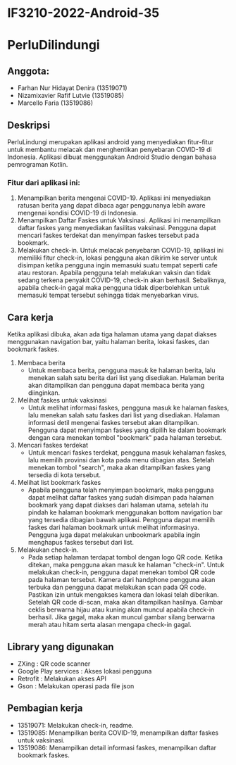 # IF3210-2022-Android-35
# PerluDilindungi
## Anggota:
- Farhan Nur Hidayat Denira (13519071)
- Nizamixavier Rafif Lutvie (13519085)
- Marcello Faria            (13519086)

## Deskripsi
PerluLindungi merupakan aplikasi android yang menyediakan fitur-fitur untuk membantu melacak dan menghentikan penyebaran COVID-19 di Indonesia. Aplikasi dibuat menggunakan Android Studio dengan bahasa pemrograman Kotlin.
### Fitur dari aplikasi ini:
1. Menampilkan berita mengenai COVID-19. Aplikasi ini menyediakan ratusan berita yang dapat dibaca agar 
penggunanya lebih aware mengenai kondisi COVID-19 di Indonesia.
2. Menampilkan Daftar Faskes untuk Vaksinasi. Aplikasi ini menampilkan daftar faskes yang menyediakan fasilitas
vaksinasi. Pengguna dapat mencari faskes terdekat dan menyimpan faskes tersebut pada bookmark. 
3. Melakukan check-in. Untuk melacak penyebaran COVID-19, aplikasi ini memiliki fitur check-in, lokasi pengguna
akan dikirim ke server untuk disimpan ketika pengguna ingin memasuki suatu tempat seperti cafe atau restoran. 
Apabila pengguna telah melakukan vaksin dan tidak sedang terkena penyakit COVID-19, check-in akan berhasil.
Sebaliknya, apabila check-in gagal maka pengguna tidak diperbolehkan untuk memasuki tempat tersebut sehingga
tidak menyebarkan virus.

## Cara kerja
Ketika aplikasi dibuka, akan ada tiga halaman utama yang dapat diakses menggunakan navigation bar, yaitu halaman berita, lokasi faskes, dan bookmark faskes. 
1. Membaca berita
    - Untuk membaca berita, pengguna masuk ke halaman berita, lalu menekan salah satu berita dari list yang disediakan. Halaman berita akan ditampilkan dan pengguna dapat membaca berita yang diinginkan.
2. Melihat faskes untuk vaksinasi
    - Untuk melihat informasi faskes, pengguna masuk ke halaman faskes, lalu menekan salah satu faskes dari list yang disediakan. Halaman informasi detil mengenai faskes tersebut akan ditampilkan. Pengguna dapat menyimpan faskes yang dipilih ke dalam bookmark dengan cara menekan tombol "bookmark" pada halaman tersebut.
3. Mencari faskes terdekat
    - Untuk mencari faskes terdekat, pengguna masuk kehalaman faskes, lalu memilih provinsi dan kota pada menu dibagian atas. Setelah menekan tombol "search", maka akan ditampilkan faskes yang tersedia di kota tersebut.
4. Melihat list bookmark faskes
    - Apabila pengguna telah menyimpan bookmark, maka pengguna dapat melihat daftar faskes yang sudah disimpan pada halaman bookmark yang dapat diakses dari halaman utama, setelah itu pindah ke halaman bookmark menggunakan bottom navigation bar yang tersedia dibagian bawah aplikasi. Pengguna dapat memilih faskes dari halaman bookmark untuk melihat informasinya. Pengguna juga dapat melakukan unbookmark apabila ingin menghapus faskes tersebut dari list.
5. Melakukan check-in.
    - Pada setiap halaman terdapat tombol dengan logo QR code. Ketika ditekan, maka pengguna akan masuk ke halaman "check-in". Untuk melakukan check-in, pengguna dapat menekan tombol QR code pada halaman tersebut. Kamera dari handphone pengguna akan terbuka dan pengguna dapat melakukan scan pada QR code. Pastikan izin untuk mengakses kamera dan lokasi telah diberikan. Setelah QR code di-scan, maka akan ditampilkan hasilnya. Gambar ceklis berwarna hijau atau kuning akan muncul apabila check-in berhasil. Jika gagal, maka akan muncul gambar silang berwarna merah atau hitam serta alasan mengapa check-in gagal. 

## Library yang digunakan
- ZXing                 : QR code scanner
- Google Play services  : Akses lokasi pengguna
- Retrofit              : Melakukan akses API
- Gson                  : Melakukan operasi pada file json

## Pembagian kerja
- 13519071: Melakukan check-in, readme.
- 13519085: Menampilkan berita COVID-19, menampilkan daftar faskes untuk vaksinasi.
- 13519086: Menampilkan detail informasi faskes, menampilkan daftar bookmark faskes.

